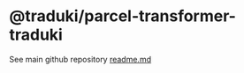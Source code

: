 # @traduki/parcel-transformer-traduki

See main github repository [readme.md](https://github.com/havelaer/traduki)
